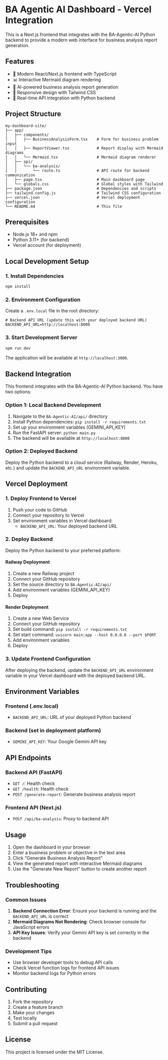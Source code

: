 # BA Agentic AI Dashboard - Vercel Integration

This is a Next.js frontend that integrates with the BA-Agentic-AI Python backend to provide a modern web interface for business analysis report generation.

## Features

- 🎯 Modern React/Next.js frontend with TypeScript
- 📊 Interactive Mermaid diagram rendering
- 🤖 AI-powered business analysis report generation
- 📱 Responsive design with Tailwind CSS
- 🔄 Real-time API integration with Python backend

## Project Structure

```
my-dashboard-site/
├── app/
│   ├── components/
│   │   ├── BusinessAnalysisForm.tsx    # Form for business problem input
│   │   ├── ReportViewer.tsx            # Report display with Mermaid diagrams
│   │   └── Mermaid.tsx                 # Mermaid diagram renderer
│   ├── api/
│   │   └── ba-analysis/
│   │       └── route.ts                # API route for backend communication
│   ├── page.tsx                        # Main dashboard page
│   └── globals.css                     # Global styles with Tailwind
├── package.json                        # Dependencies and scripts
├── tailwind.config.js                  # Tailwind CSS configuration
├── vercel.json                         # Vercel deployment configuration
└── README.md                           # This file
```

## Prerequisites

- Node.js 18+ and npm
- Python 3.11+ (for backend)
- Vercel account (for deployment)

## Local Development Setup

### 1. Install Dependencies

```bash
npm install
```

### 2. Environment Configuration

Create a `.env.local` file in the root directory:

```env
# Backend API URL (update this with your deployed backend URL)
BACKEND_API_URL=http://localhost:8000
```

### 3. Start Development Server

```bash
npm run dev
```

The application will be available at `http://localhost:3000`.

## Backend Integration

This frontend integrates with the BA-Agentic-AI Python backend. You have two options:

### Option 1: Local Backend Development

1. Navigate to the `BA-Agentic-AI/api/` directory
2. Install Python dependencies: `pip install -r requirements.txt`
3. Set up your environment variables (GEMINI_API_KEY)
4. Run the FastAPI server: `python main.py`
5. The backend will be available at `http://localhost:8000`

### Option 2: Deployed Backend

Deploy the Python backend to a cloud service (Railway, Render, Heroku, etc.) and update the `BACKEND_API_URL` environment variable.

## Vercel Deployment

### 1. Deploy Frontend to Vercel

1. Push your code to GitHub
2. Connect your repository to Vercel
3. Set environment variables in Vercel dashboard:
   - `BACKEND_API_URL`: Your deployed backend URL

### 2. Deploy Backend

Deploy the Python backend to your preferred platform:

#### Railway Deployment
1. Create a new Railway project
2. Connect your GitHub repository
3. Set the source directory to `BA-Agentic-AI/api/`
4. Add environment variables (GEMINI_API_KEY)
5. Deploy

#### Render Deployment
1. Create a new Web Service
2. Connect your GitHub repository
3. Set build command: `pip install -r requirements.txt`
4. Set start command: `uvicorn main:app --host 0.0.0.0 --port $PORT`
5. Add environment variables
6. Deploy

### 3. Update Frontend Configuration

After deploying the backend, update the `BACKEND_API_URL` environment variable in your Vercel dashboard with the deployed backend URL.

## Environment Variables

### Frontend (.env.local)
- `BACKEND_API_URL`: URL of your deployed Python backend

### Backend (set in deployment platform)
- `GEMINI_API_KEY`: Your Google Gemini API key

## API Endpoints

### Backend API (FastAPI)
- `GET /`: Health check
- `GET /health`: Health check
- `POST /generate-report`: Generate business analysis report

### Frontend API (Next.js)
- `POST /api/ba-analysis`: Proxy to backend API

## Usage

1. Open the dashboard in your browser
2. Enter a business problem or objective in the text area
3. Click "Generate Business Analysis Report"
4. View the generated report with interactive Mermaid diagrams
5. Use the "Generate New Report" button to create another report

## Troubleshooting

### Common Issues

1. **Backend Connection Error**: Ensure your backend is running and the `BACKEND_API_URL` is correct
2. **Mermaid Diagrams Not Rendering**: Check browser console for JavaScript errors
3. **API Key Issues**: Verify your Gemini API key is set correctly in the backend

### Development Tips

- Use browser developer tools to debug API calls
- Check Vercel function logs for frontend API issues
- Monitor backend logs for Python errors

## Contributing

1. Fork the repository
2. Create a feature branch
3. Make your changes
4. Test locally
5. Submit a pull request

## License

This project is licensed under the MIT License.
